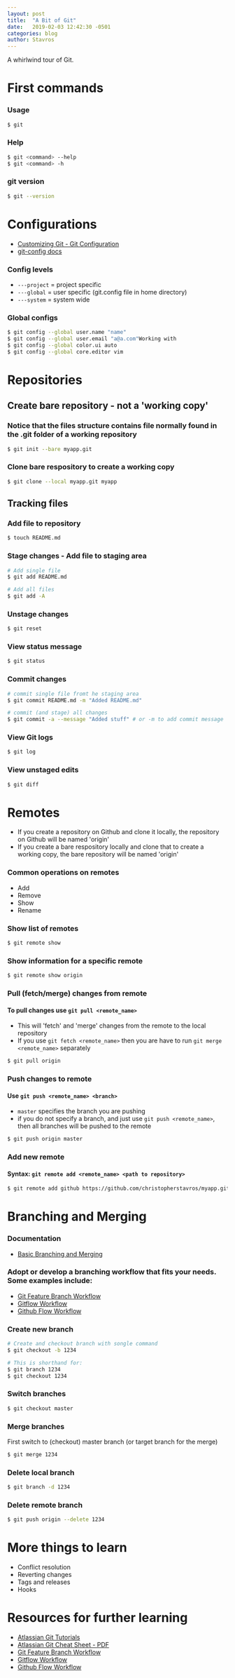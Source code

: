 ```yaml
---
layout: post
title:  "A Bit of Git"
date:   2019-02-03 12:42:30 -0501
categories: blog
author: Stavros
---
```


A whirlwind tour of Git.

# First commands

### Usage

```bash
$ git
```

### Help

```bash
$ git <command> --help
$ git <command> -h
```

### git version

```bash
$ git --version
```

# Configurations

- [Customizing Git - Git Configuration](https://git-scm.com/book/en/v2/Customizing-Git-Git-Configuration)
- [git-config docs](https://git-scm.com/docs/git-config)
### Config levels

- ```---project``` = project specific
- ```---global``` = user specific (git.config file in home directory)
- ```---system``` = system wide

### Global configs

```bash
$ git config --global user.name "name"
$ git config --global user.email "a@a.com"Working with 
$ git config --global color.ui auto
$ git config --global core.editor vim
```

# Repositories

## Create bare repository - not a 'working copy'

### Notice that the files structure contains file normally found in the .git folder of a working repository

```bash
$ git init --bare myapp.git
```

### Clone bare respository to create a working copy

```bash
$ git clone --local myapp.git myapp
```

## Tracking files

### Add file to repository

```bash
$ touch README.md
```

### Stage changes - Add file to staging area

```bash
# Add single file
$ git add README.md

# Add all files
$ git add -A
```

### Unstage changes

```bash
$ git reset
```

### View status message

```bash
$ git status
```

### Commit changes

```bash
# commit single file fromt he staging area
$ git commit README.md -m "Added README.md" 

# commit (and stage) all changes
$ git commit -a --message "Added stuff" # or -m to add commit message
```

### View Git logs

```bash
$ git log
```

### View unstaged edits

```bash
$ git diff
```

# Remotes

- If you create a repository on Github and clone it locally, the repository on Github will be named 'origin'
- If you create a bare respository locally and clone that to create a working copy, the bare repository will be named 'origin'

### Common operations on remotes

- Add
- Remove
- Show
- Rename

### Show list of remotes

```bash
$ git remote show
```

### Show information for a specific remote

```bash
$ git remote show origin
```

### Pull (fetch/merge) changes from remote

#### To pull changes use ```git pull <remote_name>```

- This will 'fetch' and 'merge' changes from the remote to the local repository
- If you use ```git fetch <remote_name>``` then you are have to run ```git merge <remote_name>``` separately

```bash
$ git pull origin
```

### Push changes to remote

#### Use ```git push <remote_name> <branch>```

- ```master``` specifies the branch you are pushing
- if you do not specify a branch, and just use ```git push <remote_name>```, then all branches will be pushed to the remote

```bash
$ git push origin master
```

### Add new remote

#### Syntax: ```git remote add <remote_name> <path to repository>```

```bash
$ git remote add github https://github.com/christopherstavros/myapp.git
```

# Branching and Merging

### Documentation

- [Basic Branching and Merging](https://git-scm.com/book/en/v2/Git-Branching-Basic-Branching-and-Merging)

### Adopt or develop a branching workflow that fits your needs.  Some examples include:

- [Git Feature Branch Workflow](https://www.atlassian.com/git/tutorials/comparing-workflows/feature-branch-workflow)
- [Gitflow Workflow](https://www.atlassian.com/git/tutorials/comparing-workflows/gitflow-workflow)
- [Github Flow Workflow](https://guides.github.com/introduction/flow/)

### Create new branch

```bash
# Create and checkout branch with songle command
$ git checkout -b 1234

# This is shorthand for:
$ git branch 1234
$ git checkout 1234
```

### Switch branches

```bash
$ git checkout master
```

### Merge branches

First switch to (checkout) master branch (or target branch for the merge)

```bash
$ git merge 1234
```

### Delete local branch

```bash
$ git branch -d 1234
```

### Delete remote branch

```bash
$ git push origin --delete 1234
```

# More things to learn

- Conflict resolution
- Reverting changes
- Tags and releases
- Hooks

# Resources for further learning

- [Atlassian Git Tutorials](https://www.atlassian.com/git/tutorials)
- [Atlassian Git Cheat Sheet - PDF](https://www.atlassian.com/git/tutorials/atlassian-git-cheatsheet)
- [Git Feature Branch Workflow](https://www.atlassian.com/git/tutorials/comparing-workflows/feature-branch-workflow)
- [Gitflow Workflow](https://www.atlassian.com/git/tutorials/comparing-workflows/gitflow-workflow)
- [Github Flow Workflow](https://guides.github.com/introduction/flow/)

